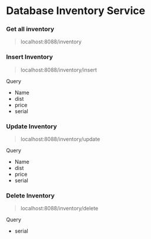 # Database Inventory Service
 
### Get all inventory

> localhost:8088/inventory

### Insert Inventory

> localhost:8088/inventory/insert

Query
 * Name
 * dist
 * price
 * serial
 
 ### Update Inventory

> localhost:8088/inventory/update

Query
 * Name
 * dist
 * price
 * serial
 
 ### Delete Inventory

> localhost:8088/inventory/delete

Query
 * serial
